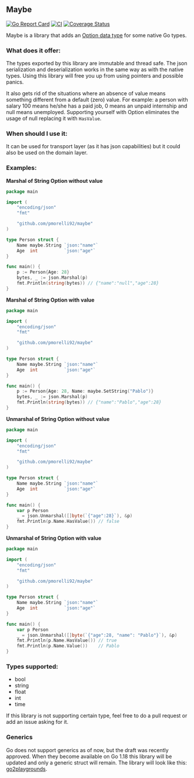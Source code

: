 ## Maybe

[![Go Report Card](https://goreportcard.com/badge/github.com/pmorelli92/maybe)](https://goreportcard.com/report/github.com/pmorelli92/maybe)
[![CI](https://github.com/pmorelli92/maybe/actions/workflows/ci.yml/badge.svg?branch=main)](https://github.com/pmorelli92/maybe/actions/workflows/ci.yml)
[![Coverage Status](https://coveralls.io/repos/github/pmorelli92/maybe/badge.svg?branch=main)](https://coveralls.io/github/pmorelli92/maybe?branch=main)

Maybe is a library that adds an [Option data type](https://en.wikipedia.org/wiki/Option_type) for some native Go types.

### What does it offer:

The types exported by this library are immutable and thread safe. The json serialization and deserialization works in the same way as with the native types. Using this library will free you up from using pointers and possible panics.

It also gets rid of the situations where an absence of value means something different from a default (zero) value. For example: a person with salary 100 means he/she has a paid job, 0 means an unpaid internship and null means unemployed. Supporting yourself with Option eliminates the usage of null replacing it with `HasValue`.


### When should I use it:

It can be used for transport layer (as it has json capabilities) but it could also be used on the domain layer.

### Examples:

**Marshal of String Option without value**

```go
package main

import (
	"encoding/json"
	"fmt"

	"github.com/pmorelli92/maybe"
)

type Person struct {
	Name maybe.String `json:"name"`
	Age  int          `json:"age"`
}

func main() {
	p := Person{Age: 28}
	bytes, _ := json.Marshal(p)
	fmt.Println(string(bytes)) // {"name":"null","age":28}
}
```

**Marshal of String Option with value**

```go
package main

import (
	"encoding/json"
	"fmt"

	"github.com/pmorelli92/maybe"
)

type Person struct {
	Name maybe.String `json:"name"`
	Age  int          `json:"age"`
}

func main() {
	p := Person{Age: 28, Name: maybe.SetString("Pablo")}
	bytes, _ := json.Marshal(p)
	fmt.Println(string(bytes)) // {"name":"Pablo","age":28}
}
```

**Unmarshal of String Option without value**

```go
package main

import (
	"encoding/json"
	"fmt"

	"github.com/pmorelli92/maybe"
)

type Person struct {
	Name maybe.String `json:"name"`
	Age  int          `json:"age"`
}

func main() {
	var p Person
	_ = json.Unmarshal([]byte(`{"age":28}`), &p)
	fmt.Println(p.Name.HasValue()) // false
}
```


**Unmarshal of String Option with value**

```go
package main

import (
	"encoding/json"
	"fmt"

	"github.com/pmorelli92/maybe"
)

type Person struct {
	Name maybe.String `json:"name"`
	Age  int          `json:"age"`
}

func main() {
	var p Person
	_ = json.Unmarshal([]byte(`{"age":28, "name": "Pablo"}`), &p)
	fmt.Println(p.Name.HasValue()) // true
	fmt.Println(p.Name.Value())    // Pablo
}
```

### Types supported:

- bool
- string
- float
- int
- time

If this library is not supporting certain type, feel free to do a pull request or add an issue asking for it.

### Generics

Go does not support generics as of now, but the draft was recently approved. When they become available on Go 1.18 this library will be updated and only a generic struct will remain.
The library will look like this: [go2playgrounds](https://go2goplay.golang.org/p/YBqR5GX7N6m).
